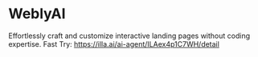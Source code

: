 # WeblyAI
Effortlessly craft and customize interactive landing pages without coding expertise.
Fast Try: https://illa.ai/ai-agent/ILAex4p1C7WH/detail
